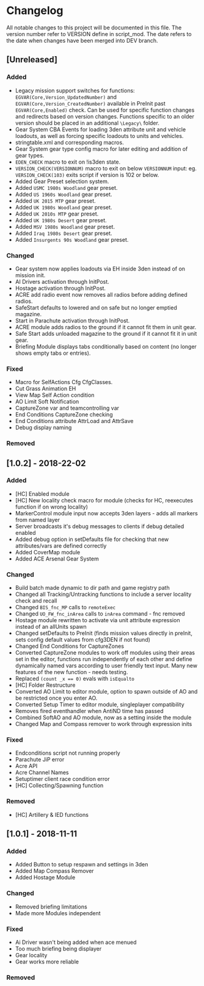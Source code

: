 # Changelog
All notable changes to this project will be documented in this file.
The version number refer to VERSION define in script_mod.
The date refers to the date when changes have been merged into DEV branch.

## [Unreleased]
### Added
- Legacy mission support switches for functions: `EGVAR(Core,Version_UpdatedNumber)` and `EGVAR(Core,Version_CreatedNumber)` available in PreInit past `EGVAR(Core,Enabled)` check. Can be used for specific function changes and redirects based on version changes. Functions specific to an older version should be placed in an additional `\Legacy\` folder.
- Gear System CBA Events for loading 3den attribute unit and vehicle loadouts, as well as forcing specific loadouts to units and vehicles.
- stringtable.xml and corresponding macros.
- Gear System gear type config macro for later editing and addition of gear types.
- `EDEN_CHECK` macro to exit on !is3den state.
- `VERSION_CHECK(VERSIONNUM)` macro to exit on below `VERSIONNUM` input: eg. `VERSION_CHECK(103)` exits script if version is 102 or below.
- Added Gear Preset selection system.
- Added `USMC 1980s Woodland` gear preset.
- Added `US 1960s Woodland` gear preset.
- Added `UK 2015 MTP` gear preset.
- Added `UK 1980s Woodland` gear preset.
- Added `UK 2010s MTP` gear preset.
- Added `UK 1980s Desert` gear preset.
- Added `MSV 1980s Woodland` gear preset.
- Added `Iraq 1980s Desert` gear preset.
- Added `Insurgents 90s Woodland` gear preset.

### Changed
- Gear system now applies loadouts via EH inside 3den instead of on mission init.
- AI Drivers activation through InitPost.
- Hostage activation through InitPost.
- ACRE add radio event now removes all radios before adding defined radios.
- SafeStart defaults to lowered and on safe but no longer emptied magazine.
- Start in Parachute activation through InitPost.
- ACRE module adds radios to the ground if it cannot fit them in unit gear.
- Safe Start adds unloaded magazine to the ground if it cannot fit it in unit gear.
- Briefing Module displays tabs conditionally based on content (no longer shows empty tabs or entries).

### Fixed
- Macro for SelfActions Cfg CfgClasses.
- Cut Grass Animation EH
- View Map Self Action condition
- AO Limit Soft Notification
- CaptureZone var and teamcontrolling var
- End Conditions CaptureZone checking
- End Conditions attribute AttrLoad and AttrSave
- Debug display naming

### Removed



## [1.0.2] - 2018-22-02
### Added
- [HC] Enabled module
- [HC] New locality check macro for module (checks for HC, reexecutes function if on wrong locality)
- MarkerControl module input now accepts 3den layers - adds all markers from named layer
- Server broadcasts it's debug messages to clients if debug detailed enabled
- Added debug option in setDefaults file for checking that new attributes/vars are defined correctly
- Added CoverMap module
- Added ACE Arsenal Gear System

### Changed
- Build batch made dynamic to dir path and game registry path
- Changed all Tracking/Untracking functions to include a server locality check and recall
- Changed `BIS_fnc_MP` calls to `remoteExec`
- Changed `UO_FW_fnc_inArea` calls to `inArea` command - fnc removed
- Hostage module rewritten to activate via unit attribute expression instead of an allUnits spawn
- Changed setDefaults to PreInit (finds mission values directly in preInit, sets config default values from cfg3DEN if not found)
- Changed End Conditions for CaptureZones
- Converted CaptureZone modules to work off modules using their areas set in the editor, functions run independently of each other and define dynamically named vars according to user friendly text input. Many new features of the new function - needs testing.
- Replaced `(count _x == 0)` evals with `isEqualto`
- [HC] Folder Restructure
- Converted AO Limit to editor module, option to spawn outside of AO and be restricted once you enter AO.
- Converted Setup Timer to editor module, singleplayer compatibility
- Removes fired eventhandler when AntiND time has passed
- Combined SoftAO and AO module, now as a setting inside the module
- Changed Map and Compass remover to work through expression inits

### Fixed
- Endconditions script not running properly
- Parachute JiP error
- Acre API
- Acre Channel Names
- Setuptimer client race condition error
- [HC] Collecting/Spawning function

### Removed
- [HC] Artillery & IED functions


## [1.0.1] - 2018-11-11
### Added
- Added Button to setup respawn and settings in 3den
- Added Map Compass Remover
- Added Hostage Module

### Changed
- Removed briefing limitations
- Made more Modules independent

### Fixed
- Ai Driver wasn't being added when ace menued
- Too much briefing being displayer
- Gear locality
- Gear works more reliable

### Removed
